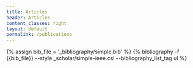 ```yaml
---
title: Articles
header: Articles
content_classes: right
layout: default
permalink: /publications
---
```


<style>
.csl-block {
    font-size: 16px;
}
.csl-title, .csl-author, .csl-event, .csl-editor, .csl-venue {
    display: block;
    position: relative;
    font-size: 16px;
}

.csl-title b {
    font-weight: 600;
}

.csl-content {
    display: inline-block;
    vertical-align: top;
    padding-left: 20px;
}

.no-bullet {
   list-style-type: none;
}

</style>

{% assign bib_file = '_bibliography/simple.bib' %}
{% bibliography -f {{bib_file}} --style _scholar/simple-ieee.csl --bibliography_list_tag ul %}


